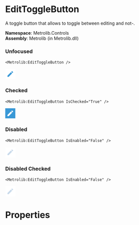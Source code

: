 # EditToggleButton  

A toggle button that allows to toggle between editing and not-.

**Namespace**: Metrolib.Controls  
**Assembly**: Metrolib (in Metrolib.dll)  

### Unfocused

```xaml
<Metrolib:EditToggleButton />
```
![Image of EditToggleButton, Unfocused](Unfocused.png)

### Checked

```xaml
<Metrolib:EditToggleButton IsChecked="True" />
```
![Image of EditToggleButton, Checked](Checked.png)

### Disabled

```xaml
<Metrolib:EditToggleButton IsEnabled="False" />
```
![Image of EditToggleButton, Disabled](Disabled.png)

### Disabled Checked

```xaml
<Metrolib:EditToggleButton IsEnabled="False" />
```
![Image of EditToggleButton, Disabled Checked](Disabled_Checked.png)

# Properties  


